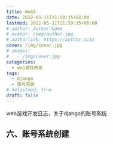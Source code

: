 ```yaml
---
title: Web5
date: 2022-05-11T21:59:15+08:00
lastmod: 2022-05-11T21:59:15+08:00
# author: Author Name
# avatar: /img/author.jpg
# authorlink: https://author.site
cover: /img/cover.jpg
# images:
#   - /img/cover.jpg
categories:
  - web游戏开发
tags:
  - Django
  - 账号系统
# nolastmod: true
draft: false
---
```


web游戏开发日志，关于django的账号系统

<!--more-->

## 六、账号系统创建

